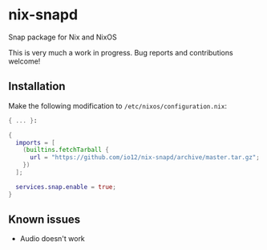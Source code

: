 # nix-snapd

Snap package for Nix and NixOS

This is very much a work in progress.
Bug reports and contributions welcome!

## Installation

Make the following modification to `/etc/nixos/configuration.nix`:

``` nix
{ ... }:

{
  imports = [
    (builtins.fetchTarball {
      url = "https://github.com/io12/nix-snapd/archive/master.tar.gz";
    })
  ];

  services.snap.enable = true;
}
```

## Known issues

- Audio doesn't work
